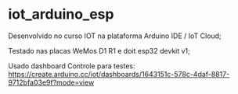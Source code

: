 # iot_arduino_esp
Desenvolvido no curso IOT na plataforma Arduino IDE / IoT Cloud;

Testado nas placas WeMos D1 R1 e doit esp32 devkit v1;

Usado dashboard Controle para testes: https://create.arduino.cc/iot/dashboards/1643151c-578c-4daf-8817-9712bfa03e9f?mode=view
